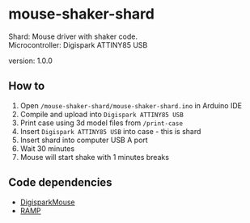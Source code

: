 # mouse-shaker-shard

Shard: Mouse driver with shaker code.  
Microcontroller: Digispark ATTINY85 USB

version: 1.0.0

## How to

1. Open `/mouse-shaker-shard/mouse-shaker-shard.ino` in Arduino IDE
2. Compile and upload into `Digispark ATTINY85 USB`
3. Print case using 3d model files from `/print-case`
4. Insert `Digispark ATTINY85 USB` into case - this is shard
5. Insert shard into computer USB A port
6. Wait 30 minutes
7. Mouse will start shake with 1 minutes breaks

## Code dependencies

- [DigisparkMouse](https://github.com/digistump/DigisparkArduinoIntegration/blob/master/libraries/DigisparkMouse/DigiMouse.h)
- [RAMP](https://github.com/siteswapjuggler/RAMP)